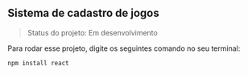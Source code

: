 ## Sistema de cadastro de jogos

>Status do projeto: Em desenvolvimento

Para rodar esse projeto, digite os seguintes comando no seu terminal:

```
npm install react
```
